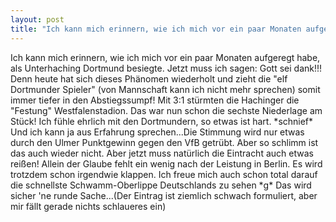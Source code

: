 ```yaml
---
layout: post
title: "Ich kann mich erinnern, wie ich mich vor ein paar Monaten aufgeregt habe, als Unterhaching Dortmund besiegte."
---
```


Ich kann mich erinnern, wie ich mich vor ein paar Monaten aufgeregt habe, als Unterhaching Dortmund besiegte. Jetzt muss ich sagen: Gott sei dank!!! Denn heute hat sich dieses Phänomen wiederholt und zieht die "elf Dortmunder Spieler" (von Mannschaft kann ich nicht mehr sprechen) somit immer tiefer in den Abstiegssumpf! Mit 3:1 stürmten die Hachinger die "Festung" Westfalenstadion. Das war nun schon die sechste Niederlage am Stück! Ich fühle ehrlich mit den Dortmundern, so etwas ist hart. \*schnief\* Und ich kann ja aus Erfahrung sprechen...Die Stimmung wird nur etwas durch den Ulmer Punktgewinn gegen den VfB getrübt. Aber so schlimm ist das auch wieder nicht. Aber jetzt muss natürlich die Eintracht auch etwas reißen! Allein der Glaube fehlt ein wenig nach der Leistung in Berlin. Es wird trotzdem schon irgendwie klappen. Ich freue mich auch schon total darauf die schnellste Schwamm-Oberlippe Deutschlands zu sehen \*g\* Das wird sicher 'ne runde Sache...(Der Eintrag ist ziemlich schwach formuliert, aber mir fällt gerade nichts schlaueres ein)
